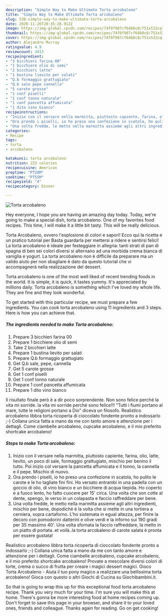 ```yaml
---
description: "Simple Way to Make Ultimate Torta arcobaleno"
title: "Simple Way to Make Ultimate Torta arcobaleno"
slug: 538-simple-way-to-make-ultimate-torta-arcobaleno
date: 2020-11-26T20:35:28.912Z
image: https://img-global.cpcdn.com/recipes/74f0f987cf64b0c8/751x532cq70/torta-arcobaleno-recipe-main-photo.jpg
thumbnail: https://img-global.cpcdn.com/recipes/74f0f987cf64b0c8/751x532cq70/torta-arcobaleno-recipe-main-photo.jpg
cover: https://img-global.cpcdn.com/recipes/74f0f987cf64b0c8/751x532cq70/torta-arcobaleno-recipe-main-photo.jpg
author: Alejandro Murray
ratingvalue: 4.9
reviewcount: 3413
recipeingredient:
- "3 bicchieri farina 00"
- "1 bicchiere olio di semi"
- "2 bicchieri latte"
- "1 bustina lievito per salati"
- "Q.b formaggio grattugiato"
- "Q.b sale pepe cannella"
- "5 carote grosse"
- "1 conf piselli"
- "1 conf tonno naturale"
- "1 conf pancetta affumicata"
- "1 dito vino bianco"
recipeinstructions:
- "Inizio con il versare nella marmitta, piuttosto capiente, farina, olio, latte, lievito, un poco di sale, formaggio grattugiato, mischio per benino il tutto. Poi inizio col versare la pancetta affumicata e il tonno, la cannella e il pepe. Mischio di nuovo."
- "Ora prendo i piselli, io ho preso una confezione in scatola, ho pulito le carote e le ho tagliate fini fini. Ho versato entrambi in una padella con un goccio di olio, di vino bianco e un bicchiere di acqua tiepida. Ho coperto e a fuoco lento, ho fatto cuocere per 15&#39; circa. Una volta che son cotte al dente, spengo, le verso in un colapasta e faccio raffreddare per bene."
- "Una volta fredde, le metto nella marmitta assieme agli altri ingredienti, mischio per bene, dopodiché è la volta che si mette in una tortiera a cerniera, sopra cartaforno. L&#39;ho sistemata in egual altezza, per finire la decoro con pomodorini datterini e olive verdi e la inforno sui 190 gradi per 35 massimo 40&#39;. Una volta sfornata la faccio raffreddare, la metto in un piatto di portata..et voilà..la torta arcobaleno di carote salata è pronta per essere gustata!"
categories:
- Recipe
tags:
- torta
- arcobaleno

katakunci: torta arcobaleno 
nutrition: 223 calories
recipecuisine: American
preptime: "PT28M"
cooktime: "PT55M"
recipeyield: "4"
recipecategory: Dinner

---
```



![Torta arcobaleno](https://img-global.cpcdn.com/recipes/74f0f987cf64b0c8/751x532cq70/torta-arcobaleno-recipe-main-photo.jpg)

Hey everyone, I hope you are having an amazing day today. Today, we're going to make a special dish, torta arcobaleno. One of my favorites food recipes. This time, I will make it a little bit tasty. This will be really delicious.

Torta Arcobaleno, ovvero l&#39;esplosione di colori e sapori! Ecco qui la ricetta e un pratico tutorial per Basta guardarla per mettersi a ridere e sentirsi felici! La torta arcobaleno è ideale per festeggiare in allegria: tanti strati di pan di spagna di ben sei colori diversi si alternano ad una morbida crema bianca di vaniglia e yogurt. La torta arcobaleno non è difficile da preparare ma un valido aiuto per non sbagliare è dato da questo tutorial che vi accompagnerà nella realizzazione del dessert.

Torta arcobaleno is one of the most well liked of recent trending foods in the world. It is simple, it is quick, it tastes yummy. It's appreciated by millions daily. Torta arcobaleno is something which I've loved my whole life. They are fine and they look wonderful.


To get started with this particular recipe, we must prepare a few ingredients. You can cook torta arcobaleno using 11 ingredients and 3 steps. Here is how you can achieve that.

<!--inarticleads1-->

##### The ingredients needed to make Torta arcobaleno:

1. Prepare 3 bicchieri farina 00
1. Prepare 1 bicchiere olio di semi
1. Take 2 bicchieri latte
1. Prepare 1 bustina lievito per salati
1. Prepare Q.b formaggio grattugiato
1. Get Q.b sale, pepe, cannella
1. Get 5 carote grosse
1. Get 1 conf piselli
1. Get 1 conf tonno naturale
1. Prepare 1 conf pancetta affumicata
1. Prepare 1 dito vino bianco


Il risultato finale però è a dir poco sorprendente. Non sono felice perché la vita mi sorride. la vita mi sorride perché sono felice!!! &#34;Tutti i fiumi portano al mare, tutte le religioni portano a Dio&#34; diceva un filosofo. Realistico arcobaleno libbra torta ricoperta di cioccolato fondente pronto a indossarlo ;-) Collana unica fatta a mano da me con tanto amore e attenzione per i dettagli. Come ciambelle arcobaleno, cupcake arcobaleno, e il mio preferito shortcake arcobaleno! 

<!--inarticleads2-->

##### Steps to make Torta arcobaleno:

1. Inizio con il versare nella marmitta, piuttosto capiente, farina, olio, latte, lievito, un poco di sale, formaggio grattugiato, mischio per benino il tutto. Poi inizio col versare la pancetta affumicata e il tonno, la cannella e il pepe. Mischio di nuovo.
1. Ora prendo i piselli, io ho preso una confezione in scatola, ho pulito le carote e le ho tagliate fini fini. Ho versato entrambi in una padella con un goccio di olio, di vino bianco e un bicchiere di acqua tiepida. Ho coperto e a fuoco lento, ho fatto cuocere per 15&#39; circa. Una volta che son cotte al dente, spengo, le verso in un colapasta e faccio raffreddare per bene.
1. Una volta fredde, le metto nella marmitta assieme agli altri ingredienti, mischio per bene, dopodiché è la volta che si mette in una tortiera a cerniera, sopra cartaforno. L&#39;ho sistemata in egual altezza, per finire la decoro con pomodorini datterini e olive verdi e la inforno sui 190 gradi per 35 massimo 40&#39;. Una volta sfornata la faccio raffreddare, la metto in un piatto di portata..et voilà..la torta arcobaleno di carote salata è pronta per essere gustata!


Realistico arcobaleno libbra torta ricoperta di cioccolato fondente pronto a indossarlo ;-) Collana unica fatta a mano da me con tanto amore e attenzione per i dettagli. Come ciambelle arcobaleno, cupcake arcobaleno, e il mio preferito shortcake arcobaleno! Provate a mescolare diversi colori di torte, crema o succo di frutta per creare i magici dessert magici. Gioco Torta Arcobaleno - Aiuta il tuo pony magico a realizzare una bellissima torta arcobaleno! Gioca con questo o altri Giochi di Cucina su Giochibambini.it. 

So that is going to wrap this up for this exceptional food torta arcobaleno recipe. Thank you very much for your time. I'm sure you will make this at home. There's gonna be more interesting food at home recipes coming up. Don't forget to save this page in your browser, and share it to your loved ones, friends and colleague. Thanks again for reading. Go on get cooking!
